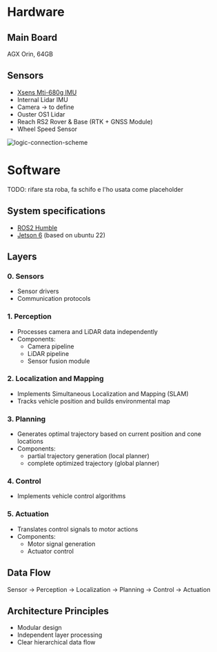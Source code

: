 # Hardware

## Main Board
AGX Orin, 64GB

## Sensors
- [Xsens Mti-680g IMU](https://www.movella.com/products/sensor-modules/xsens-mti-680g-rtk-gnss-ins)
- Internal Lidar IMU
- Camera -> to define
- Ouster OS1 Lidar
- Reach RS2 Rover & Base (RTK + GNSS Module)
- Wheel Speed Sensor

![logic-connection-scheme](https://github.com/MMR-electric-driverless/orin-drive/tree/main/docs/media/logic-connection-scheme.jpeg)

# Software
TODO: rifare sta roba, fa schifo e l'ho usata come placeholder

## System specifications
- [ROS2 Humble](https://docs.ros.org/en/humble/index.html)
- [Jetson 6](https://developer.nvidia.com/embedded/jetpack-sdk-60) (based on ubuntu 22)

## Layers
### 0. Sensors
- Sensor drivers
- Communication protocols

### 1. Perception
- Processes camera and LiDAR data independently
- Components:
  - Camera pipeline
  - LiDAR pipeline
  - Sensor fusion module

### 2. Localization and Mapping
- Implements Simultaneous Localization and Mapping (SLAM)
- Tracks vehicle position and builds environmental map

### 3. Planning
- Generates optimal trajectory based on current position and cone locations
- Components:
  - partial trajectory generation (local planner)
  - complete optimized trajectory (global planner)

### 4. Control
- Implements vehicle control algorithms

### 5. Actuation
- Translates control signals to motor actions
- Components:
  - Motor signal generation
  - Actuator control

## Data Flow
Sensor → Perception → Localization → Planning → Control → Actuation

## Architecture Principles
- Modular design
- Independent layer processing
- Clear hierarchical data flow
